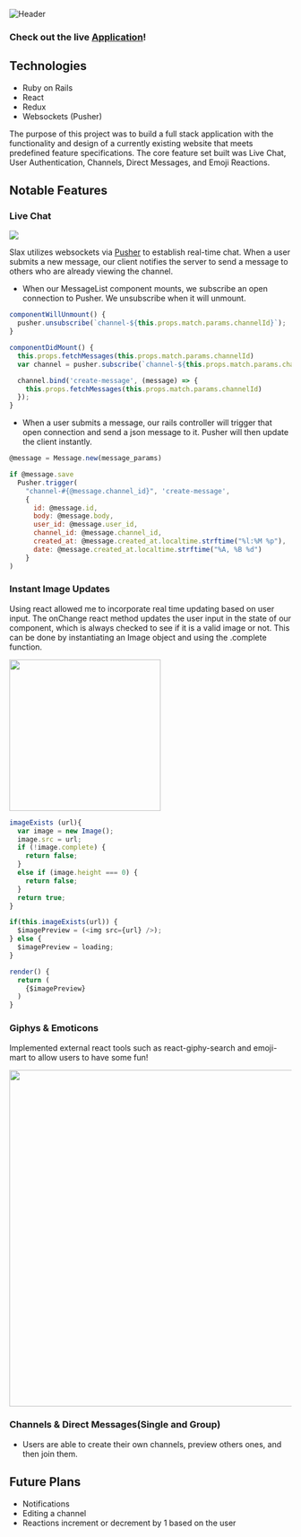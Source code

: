 ![Header](https://i.imgur.com/w9bqPgp.png)

### Check out the live [Application](http://slax.us)!

## Technologies

* Ruby on Rails
* React
* Redux
* Websockets (Pusher)

The purpose of this project was to build a full stack application with the functionality and design of a currently existing website that meets predefined feature specifications. The core feature set built was Live Chat, User Authentication, Channels, Direct Messages, and Emoji Reactions.

## Notable Features

### Live Chat

<img src='https://github.com/ameet01/slax/blob/master/docs/livechat.gif' />

Slax utilizes websockets via [Pusher](http://pusher.com/) to establish real-time chat. When a user submits a new message, our client notifies the server to send a message to others who are already viewing the channel.

* When our MessageList component mounts, we subscribe an open connection to Pusher. We unsubscribe when it will unmount.

```javascript
componentWillUnmount() {
  pusher.unsubscribe(`channel-${this.props.match.params.channelId}`);
}

componentDidMount() {
  this.props.fetchMessages(this.props.match.params.channelId)
  var channel = pusher.subscribe(`channel-${this.props.match.params.channelId}`);

  channel.bind('create-message', (message) => {
    this.props.fetchMessages(this.props.match.params.channelId)
  });
}
```
* When a user submits a message, our rails controller will trigger that open connection and send a json message to it. Pusher will then update the client instantly.

```javascript
@message = Message.new(message_params)

if @message.save
  Pusher.trigger(
    "channel-#{@message.channel_id}", 'create-message',
    {
      id: @message.id,
      body: @message.body,
      user_id: @message.user_id,
      channel_id: @message.channel_id,
      created_at: @message.created_at.localtime.strftime("%l:%M %p"),
      date: @message.created_at.localtime.strftime("%A, %B %d")
    }
)
```

### Instant Image Updates

Using react allowed me to incorporate real time updating based on user input. The onChange react method updates the user input in the state of our component, which is always checked to see if it is a valid image or not. This can be done by instantiating an Image object and using the .complete function.

<img src='https://github.com/ameet01/slax/blob/master/docs/Live%20photo%20update.gif' width='270px'/>

```javascript  
imageExists (url){
  var image = new Image();
  image.src = url;
  if (!image.complete) {
    return false;
  }
  else if (image.height === 0) {
    return false;
  }
  return true;
}
```
```javascript
if(this.imageExists(url)) {
  $imagePreview = (<img src={url} />);
} else {
  $imagePreview = loading;
}

render() {
  return (
    {$imagePreview}
  )
}
```



### Giphys & Emoticons

Implemented external react tools such as react-giphy-search and emoji-mart to allow users to have some fun!

<img src='https://github.com/ameet01/slax/blob/master/docs/giphys.gif' width='600px'/>

### Channels & Direct Messages(Single and Group)

* Users are able to create their own channels, preview others ones, and then join them.

## Future Plans

* Notifications
* Editing a channel
* Reactions increment or decrement by 1 based on the user

